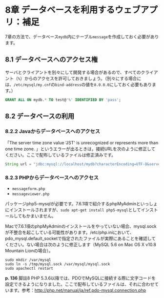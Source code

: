 # 8章 データベースを利用するウェブアプリ：補足

7章の方法で、データベース`mydb`内にテーブル`message`を作成しておく必要があります。

## 8.1 データベースへのアクセス権

サーバとクライアントを別々にして開発する場合があるので、すべてのクライアント（`%`）からのアクセスを許可しておきましょう。（別々にする場合には、`/etc/mysql/my.cnf`の`bind-address`の値を`0.0.0.0`にしておく必要もあります。）

```sql
GRANT ALL ON mydb.* TO test@'%' IDENTIFIED BY 'pass';
```

## 8.2 データベースの利用

### 8.2.2 Javaからデータベースへのアクセス

「The server time zone value 'JST' is unrecognized or represents more than one time zone. 」というエラーが出るときは，接続URLを次のように修正してください。ここで配布しているファイルは修正済みです。

```java
String url = "jdbc:mysql://localhost/mydb?characterEncoding=UTF-8&serverTimezone=JST";
```

### 8.2.3 PHPからデータベースへのアクセス

* `messageform.php`
* `messageviewer.php`

パッケージphp5-mysqlが必要です。7.6.1項で紹介するphpMyAdminといっしょにインストールされますが、`sudo apt-get install php5-mysql`としてインストールしてもかまいません。

Macで7.6.1項のphpMyAdminのインストールをやっていない場合、mysql.sockが不整合を起こしている可能性があります。/etc/php.iniにおいて、pdo_mysql.default_socketで指定されたファイルが実際にあることを確認してください。ない場合は次のように修正します（MySQL 5.6 on Mac OS X v10.8 Mountain Lionの場合）。

```
sudo mkdir /var/mysql
sudo ln -s /tmp/mysql.sock /var/mysql/mysql.sock
sudo apachectl restart
```

**p. 136** 脚註8 PHP 5.3.6以降では、PDOでMySQLに接続する際に文字コードを設定できるようになりました。ここで配布しているファイルは、それに合わせています。参考：http://php.net/manual/ja/ref.pdo-mysql.connection.php

